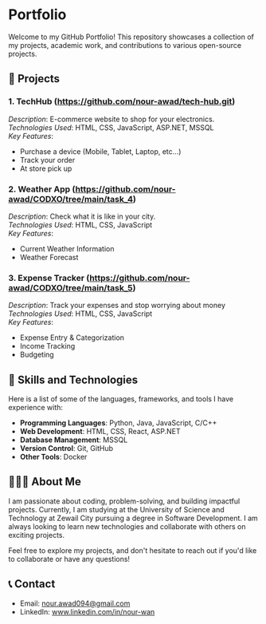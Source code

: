 # Portfolio

Welcome to my GitHub Portfolio! This repository showcases a collection of my projects, academic work, and contributions to various open-source projects.

## 📁 Projects

### 1. TechHub (https://github.com/nour-awad/tech-hub.git)
*Description*: E-commerce website to shop for your electronics.  
*Technologies Used*: HTML, CSS, JavaScript, ASP.NET, MSSQL  
*Key Features*:  
- Purchase a device (Mobile, Tablet, Laptop, etc...)  
- Track your order  
- At store pick up

### 2. Weather App (https://github.com/nour-awad/CODXO/tree/main/task_4)
*Description*: Check what it is like in your city.  
*Technologies Used*: HTML, CSS, JavaScript  
*Key Features*:  
- Current Weather Information  
- Weather Forecast  

### 3. Expense Tracker (https://github.com/nour-awad/CODXO/tree/main/task_5)
*Description*: Track your expenses and stop worrying about money  
*Technologies Used*: HTML, CSS, JavaScript  
*Key Features*:  
- Expense Entry & Categorization  
- Income Tracking  
- Budgeting

## 🚀 Skills and Technologies
Here is a list of some of the languages, frameworks, and tools I have experience with:

- **Programming Languages**: Python, Java, JavaScript, C/C++
- **Web Development**: HTML, CSS, React, ASP.NET
- **Database Management**: MSSQL
- **Version Control**: Git, GitHub
- **Other Tools**: Docker

## 👩🏻‍💻 About Me
I am passionate about coding, problem-solving, and building impactful projects. Currently, I am studying at the University of Science and Technology at Zewail City pursuing a degree in Software Development. I am always looking to learn new technologies and collaborate with others on exciting projects.

Feel free to explore my projects, and don't hesitate to reach out if you'd like to collaborate or have any questions!

## 📞 Contact
- Email: nour.awad094@gmail.com
- LinkedIn: www.linkedin.com/in/nour-wan
